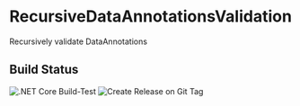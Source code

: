 # RecursiveDataAnnotationsValidation

Recursively validate DataAnnotations

## Build Status

![.NET Core Build-Test](https://github.com/tgharold/RecursiveDataAnnotationsValidation/workflows/.NET%20Core%20Build-Test/badge.svg) ![Create Release on Git Tag](https://github.com/tgharold/RecursiveDataAnnotationsValidation/workflows/Create%20Release%20on%20Git%20Tag/badge.svg)

